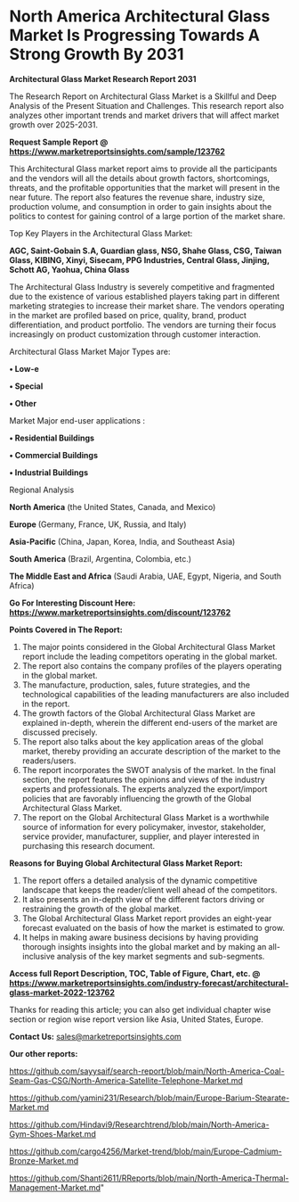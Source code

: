 # North America Architectural Glass Market Is Progressing Towards A Strong Growth By 2031

<strong>Architectural Glass Market Research Report 2031</strong>

The Research Report on Architectural Glass Market is a Skillful and Deep Analysis of the Present Situation and Challenges. This research report also analyzes other important trends and market drivers that will affect market growth over 2025-2031.

<strong>Request Sample Report @ <a href=https://www.marketreportsinsights.com/sample/123762>https://www.marketreportsinsights.com/sample/123762</a></strong>

This Architectural Glass market report aims to provide all the participants and the vendors will all the details about growth factors, shortcomings, threats, and the profitable opportunities that the market will present in the near future. The report also features the revenue share, industry size, production volume, and consumption in order to gain insights about the politics to contest for gaining control of a large portion of the market share.

Top Key Players in the Architectural Glass Market:

<strong>AGC, Saint-Gobain S.A, Guardian glass, NSG, Shahe Glass, CSG, Taiwan Glass, KIBING, Xinyi, Sisecam, PPG Industries, Central Glass, Jinjing, Schott AG, Yaohua, China Glass</strong>

The Architectural Glass Industry is severely competitive and fragmented due to the existence of various established players taking part in different marketing strategies to increase their market share. The vendors operating in the market are profiled based on price, quality, brand, product differentiation, and product portfolio. The vendors are turning their focus increasingly on product customization through customer interaction.

Architectural Glass Market Major Types are:

<strong>• Low-e

• Special

• Other</strong>

Market Major end-user applications :

<strong>• Residential Buildings

• Commercial Buildings

• Industrial Buildings</strong>

Regional Analysis

</u><strong><b>North America</b></strong> (the United States, Canada, and Mexico)

<strong><b>Europe </b></strong>(Germany, France, UK, Russia, and Italy)

<strong><b>Asia-Pacific</b></strong> (China, Japan, Korea, India, and Southeast Asia)

<strong><b>South America</b></strong> (Brazil, Argentina, Colombia, etc.)

<strong><b>The Middle East and Africa</b></strong> (Saudi Arabia, UAE, Egypt, Nigeria, and South Africa)

<strong>Go For Interesting Discount Here: <a href=https://www.marketreportsinsights.com/discount/123762>https://www.marketreportsinsights.com/discount/123762</a></strong>

<strong>Points Covered in The Report:</strong>
<ol>
  <li>The major points considered in the Global Architectural Glass Market report include the leading competitors operating in the global market.</li>
  <li>The report also contains the company profiles of the players operating in the global market.</li>
  <li>The manufacture, production, sales, future strategies, and the technological capabilities of the leading manufacturers are also included in the report.</li>
  <li>The growth factors of the Global Architectural Glass Market are explained in-depth, wherein the different end-users of the market are discussed precisely.</li>
  <li>The report also talks about the key application areas of the global market, thereby providing an accurate description of the market to the readers/users.</li>
  <li>The report incorporates the SWOT analysis of the market. In the final section, the report features the opinions and views of the industry experts and professionals. The experts analyzed the export/import policies that are favorably influencing the growth of the Global Architectural Glass Market.</li>
  <li>The report on the Global Architectural Glass Market is a worthwhile source of information for every policymaker, investor, stakeholder, service provider, manufacturer, supplier, and player interested in purchasing this research document.</li>
</ol>
<strong>Reasons for Buying Global Architectural Glass Market Report:</strong>

<ol>
  <li>The report offers a detailed analysis of the dynamic competitive landscape that keeps the reader/client well ahead of the competitors.</li>
  <li>It also presents an in-depth view of the different factors driving or restraining the growth of the global market.</li>
  <li>The Global Architectural Glass Market report provides an eight-year forecast evaluated on the basis of how the market is estimated to grow.</li>
  <li>It helps in making aware business decisions by having providing thorough insights insights into the global market and by making an all-inclusive analysis of the key market segments and sub-segments.</li>
</ol>
<strong>Access full Report Description, TOC, Table of Figure, Chart, etc. @ <a href=https://www.marketreportsinsights.com/industry-forecast/architectural-glass-market-2022-123762>https://www.marketreportsinsights.com/industry-forecast/architectural-glass-market-2022-123762</a></strong>


Thanks for reading this article; you can also get individual chapter wise section or region wise report version like Asia, United States, Europe.

<strong>Contact Us:</strong>
sales@marketreportsinsights.com

<strong>Our other reports:</strong>

<a href=https://github.com/sayysaif/search-report/blob/main/North-America-Coal-Seam-Gas-CSG/North-America-Satellite-Telephone-Market.md>https://github.com/sayysaif/search-report/blob/main/North-America-Coal-Seam-Gas-CSG/North-America-Satellite-Telephone-Market.md</a>

<a href=https://github.com/yamini231/Research/blob/main/Europe-Barium-Stearate-Market.md>https://github.com/yamini231/Research/blob/main/Europe-Barium-Stearate-Market.md</a>

<a href=https://github.com/Hindavi9/Researchtrend/blob/main/North-America-Gym-Shoes-Market.md>https://github.com/Hindavi9/Researchtrend/blob/main/North-America-Gym-Shoes-Market.md</a>

<a href=https://github.com/cargo4256/Market-trend/blob/main/Europe-Cadmium-Bronze-Market.md>https://github.com/cargo4256/Market-trend/blob/main/Europe-Cadmium-Bronze-Market.md</a>

<a href=https://github.com/Shanti2611/RReports/blob/main/North-America-Thermal-Management-Market.md>https://github.com/Shanti2611/RReports/blob/main/North-America-Thermal-Management-Market.md</a>"
